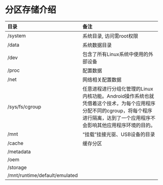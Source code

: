 # 分区存储介绍

|目录|备注|
|:--|:--|
|/system|系统目录, 访问需root权限|
|/data|系统数据目录|
|/dev|包含了所有Linux系统中使用的外部设备|
|/proc|配置数据|
|/net|网络相关配置数据|
|/sys/fs/cgroup|任意进程进行分组化管理的Linux内核功能。Android操作系统也就凭借着这个技术，为每个应用程序分配不同的cgroup，将每个程序进行隔离，达到了一个应用程序不会影响其他应用程序环境的目的。|
|/mnt|“挂载”挂接光驱、USB设备的目录|
|/cache|缓存分区|
|/metadata ||
|/oem||
|/storage||
|/mnt/runtime/default/emulated||
